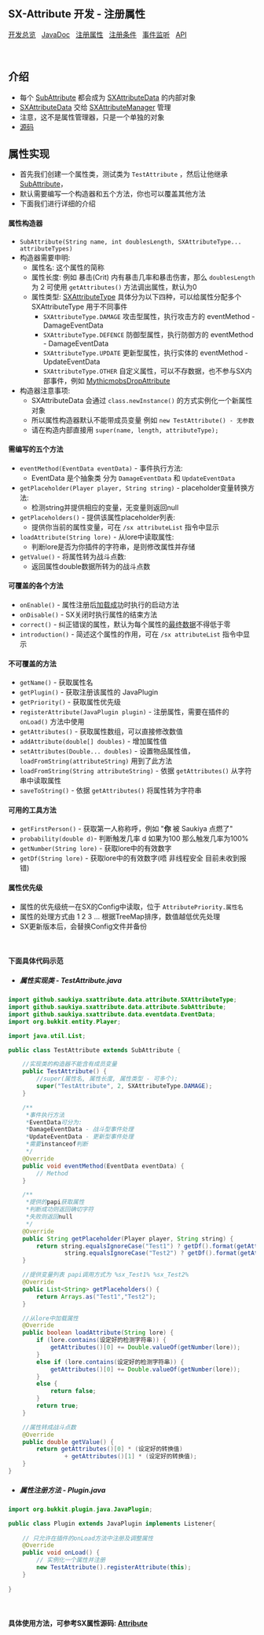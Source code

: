 ## SX-Attribute 开发 - 注册属性

 [开发总览](./overview.md)&nbsp;&nbsp;
 [JavaDoc](https://saukiya.github.io/SX-Attribute/javadoc/index.html)&nbsp;&nbsp; 
 [注册属性](./attribute.md)&nbsp;&nbsp; 
 [注册条件](./condition.md)&nbsp;&nbsp; 
 [事件监听](./events.md)&nbsp;&nbsp; 
 [API](https://saukiya.github.io/SX-Attribute/javadoc/github/saukiya/sxattribute/api/SXAttributeAPI.html)

<br>

介绍
--

* 每个 [SubAttribute](https://saukiya.github.io/SX-Attribute/javadoc/github/saukiya/sxattribute/data/attribute/SubAttribute.html) 都会成为 [SXAttributeData](https://saukiya.github.io/SX-Attribute/javadoc/github/saukiya/sxattribute/data/attribute/SXAttributeData.html) 的内部对象
* [SXAttributeData](https://saukiya.github.io/SX-Attribute/javadoc/github/saukiya/sxattribute/data/attribute/SXAttributeData.html) 交给 [SXAttributeManager](https://github.com/Saukiya/SX-Attribute/blob/master/src/main/java/github/saukiya/sxattribute/data/attribute/SXAttributeManager.java) 管理
* 注意，这不是属性管理器，只是一个单独的对象
* [源码](https://github.com/Saukiya/SX-Attribute/tree/master/src/main/java/github/saukiya/sxattribute/data/attribute)


属性实现
--

* 首先我们创建一个属性类，测试类为 `TestAttribute` ，然后让他继承 [SubAttribute](https://saukiya.github.io/SX-Attribute/javadoc/github/saukiya/sxattribute/data/attribute/SubAttribute.html)，
* 默认需要编写一个构造器和五个方法，你也可以覆盖其他方法
* 下面我们进行详细的介绍

#### 属性构造器

* `SubAttribute(String name, int doublesLength, SXAttributeType... attributeTypes)`
* 构造器需要申明:
  * 属性名: 这个属性的简称
  * 属性长度: 例如 暴击(Crit) 内有暴击几率和暴击伤害，那么 `doublesLength` 为 2 可使用 `getAttributes()` 方法调出属性，默认为0
  * 属性类型: [SXAttributeType](https://saukiya.github.io/SX-Attribute/javadoc/github/saukiya/sxattribute/data/attribute/SXAttributeType.html) 具体分为以下四种，可以给属性分配多个 SXAttributeType 用于不同事件
    * `SXAttributeType.DAMAGE` 攻击型属性，执行攻击方的 eventMethod - DamageEventData
    * `SXAttributeType.DEFENCE` 防御型属性，执行防御方的 eventMethod - DamageEventData
    * `SXAttributeType.UPDATE` 更新型属性，执行实体的 eventMethod - UpdateEventData
    * `SXAttributeType.OTHER` 自定义属性，可以不存数据，也不参与SX内部事件，例如 <abbr title="一个内部控制 Mythicmobs 掉落的特殊属性">[MythicmobsDropAttribute](https://github.com/Saukiya/SX-Attribute/blob/master/src/main/java/github/saukiya/sxattribute/data/attribute/sub/other/MythicmobsDropAttribute.java)</abbr>
* 构造器注意事项:
  * SXAttributeData 会通过 `class.newInstance()` 的方式实例化一个新属性对象
  * 所以属性构造器默认不能带成员变量 例如 `new TestAttribute() - 无参数`
  * 请在构造内部直接用 `super(name, length, attributeType);`

#### 需编写的五个方法

* `eventMethod(EventData eventData)` - 事件执行方法:
  * EventData 是个抽象类 分为 `DamageEventData` 和 `UpdateEventData`
* `getPlaceholder(Player player, String string)` - placeholder变量转换方法:
  * 检测string并提供相应的变量，无变量则返回null
* `getPlaceholders()` - 提供该属性placeholder列表:
  * 提供你当前的属性变量，可在 `/sx attributeList` 指令中显示
* `loadAttribute(String lore)` - 从lore中读取属性:
  * 判断lore是否为你插件的字符串，是则修改属性并存储
* `getValue()` - 将属性转为战斗点数:
  * 返回属性double数据所转为的战斗点数
  
#### 可覆盖的各个方法

* `onEnable()` - 属性注册后<abbr title="代表属性有优先级，并且没被其他属性覆盖">加载成功</abbr>时执行的启动方法
* `onDisable()` - SX关闭时执行属性的结束方法
* `correct()` - 纠正错误的属性，默认为每个属性的<abbr title="代表集合了装备、手持、自定义槽、RPGInventory(如果开启)、API的数据">最终数据</abbr>不得低于零
* `introduction()` - 简述这个属性的作用，可在 `/sx attributeList` 指令中显示

#### 不可覆盖的方法

* `getName()` - 获取属性名
* `getPlugin()` - 获取注册该属性的 JavaPlugin
* `getPriority()` - 获取属性优先级
* `registerAttribute(JavaPlugin plugin)` - 注册属性，需要在插件的 `onLoad()` 方法中使用
* `getAttributes()` - 获取属性数组，可以直接修改数值
* `addAttribute(double[] doubles)` - 增加属性值
* `setAttributes(Double... doubles)` - 设置物品属性值，`loadFromString(attributeString)` 用到了此方法
* `loadFromString(String attributeString)` - 依据 `getAttributes()` 从字符串中读取属性
* `saveToString()` - 依据 `getAttributes()` 将属性转为字符串

#### 可用的工具方法

* `getFirstPerson()` - 获取第一人称称呼，例如 "**你** 被 Saukiya 点燃了"
* `probability(double d)`- 判断触发几率 d 如果为100 那么触发几率为100%
* `getNumber(String lore)` - 获取lore中的有效数字
* `getDf(String lore)` - 获取lore中的有效数字(唔 非线程安全 目前未收到报错)

#### 属性优先级

* 属性的优先级统一在SX的Config中读取，位于 `AttributePriority.属性名`
* 属性的处理方式由 1 2 3 ... 根据TreeMap排序，数值越低优先处理
* SX更新版本后，会替换Config文件并备份

<br>

#### 下面具体代码示范
* ##### 属性实现类 - TestAttribute.java

```java
import github.saukiya.sxattribute.data.attribute.SXAttributeType;
import github.saukiya.sxattribute.data.attribute.SubAttribute;
import github.saukiya.sxattribute.data.eventdata.EventData;
import org.bukkit.entity.Player;

import java.util.List;

public class TestAttribute extends SubAttribute {

    //实现类的构造器不能含有成员变量
    public TestAttribute() {
        //super(属性名, 属性长度, 属性类型 - 可多个);
        super("TestAttribute", 2, SXAttributeType.DAMAGE);
    }

    /**
     *事件执行方法
     *EventData可分为:
     *DamageEventData - 战斗型事件处理
     *UpdateEventData - 更新型事件处理
     *需要instanceof判断
     */
    @Override
    public void eventMethod(EventData eventData) {
        // Method
    }

    /**
     *提供的papi获取属性
     *判断成功则返回确切字符
     *失败则返回null
     */
    @Override
    public String getPlaceholder(Player player, String string) {
        return string.equalsIgnoreCase("Test1") ? getDf().format(getAttributes()[0]) : 
                string.equalsIgnoreCase("Test2") ? getDf().format(getAttributes()[1]) : null;
    }

    //提供变量列表 papi调用方式为 %sx_Test1% %sx_Test2%
    @Override
    public List<String> getPlaceholders() {
        return Arrays.as("Test1","Test2");
    }

    //从lore中加载属性
    @Override
    public boolean loadAttribute(String lore) {
        if (lore.contains(设定好的检测字符串)) {
            getAttributes()[0] += Double.valueOf(getNumber(lore));
        }
        else if (lore.contains(设定好的检测字符串)) {
            getAttributes()[0] += Double.valueOf(getNumber(lore));
        }
        else {
            return false;
        }
        return true;
    }

    //属性转成战斗点数
    @Override
    public double getValue() {
        return getAttributes()[0] * (设定好的转换值)
                + getAttributes()[1] * (设定好的转换值);
    }
}
```

* ##### 属性注册方法 - Plugin.java 

```java
import org.bukkit.plugin.java.JavaPlugin;

public class Plugin extends JavaPlugin implements Listener{
    
    // 只允许在插件的onLoad方法中注册及调整属性
    @Override
    public void onLoad() {
        // 实例化一个属性并注册
        new TestAttribute().registerAttribute(this);
    }
    
}
```
<br>

#### 具体使用方法，可参考SX属性源码:   [Attribute](https://github.com/Saukiya/SX-Attribute/tree/master/src/main/java/github/saukiya/sxattribute/data/attribute)

<br>